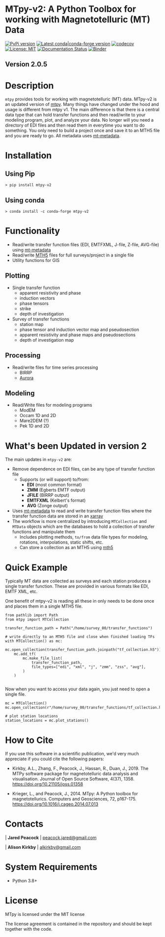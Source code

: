 # MTpy-v2: A Python Toolbox for working with Magnetotelluric (MT) Data

[![PyPi version](https://img.shields.io/pypi/v/mtpy-v2.svg)](https://pypi.python.org/pypi/mtpy-v2)
[![Latest conda|conda-forge version](https://img.shields.io/conda/v/conda-forge/mtpy-v2.svg)](https://anaconda.org/conda-forge/mtpy-v2)
[![codecov](https://codecov.io/gh/MTgeophysics/mtpy-v2/graph/badge.svg?token=TQPFBFMYDQ)](https://codecov.io/gh/MTgeophysics/mtpy-v2)
[![License: MIT](https://img.shields.io/badge/License-MIT-yellow.svg)](https://opensource.org/licenses/MIT)
[![Documentation Status](https://readthedocs.org/projects/mtpy-v2/badge/?version=latest)](https://mtpy-v2.readthedocs.io/en/latest/?badge=latest)
[![Binder](https://mybinder.org/badge_logo.svg)](https://mybinder.org/v2/gh/MTgeophysics/mtpy-v2/main)

## Version 2.0.5

# Description
 
`mtpy` provides tools for working with magnetotelluric (MT) data.  MTpy-v2 is an updated version of [mtpy](https://github.com/MTgeophysics/mtpy). Many things have changed under the hood and usage is different from mtpy v1. The main difference is that there is a central data type that can hold transfer functions and then read/write to your modeling program, plot, and analyze your data.  No longer will you need a directory of EDI files and then read them in everytime you want to do something.  You only need to build a project once and save it to an MTH5 file and you are ready to go. All metadata uses [mt-metadata](https://github.com/kujaku11/mt-metadata).

# Installation

## Using Pip

`> pip install mtpy-v2`

## Using conda

`> conda install -c conda-forge mtpy-v2`
  

# Functionality

- Read/write transfer function files (EDI, EMTFXML, J-file, Z-file, AVG-file) using [mt-metadata](https://github.com/kujaku11/mt-metadata)
- Read/write [MTH5](https://github.com/kujaku11/mth5) files for full surveys/project in a single file
- Utility functions for GIS
 
## Plotting

- Single transfer function 
  - apparent resistivity and phase
  - induction vectors
  - phase tensors
  - strike
  - depth of investigation
- Survey of transfer functions
  - station map
  - phase tensor and induction vector map and pseudosection
  - apparent resistivity and phase maps and pseudosections
  - depth of investigation map	

## Processing
  - Read/write files for time series processing
    - BIRRP
    - [Aurora](https://github.com/simpeg/aurora)

## Modeling

- Read/Write files for modeling programs
  - ModEM
  - Occam 1D and 2D
  - Mare2DEM (?)
  - Pek 1D and 2D

# What's been Updated in version 2

The main updates in `mtpy-v2` are:

  - Remove dependence on EDI files, can be any type of transfer function file
      - Supports (or will support) to/from:
          - **EDI** (most common format)
          - **ZMM** (Egberts EMTF output)
          - **JFILE** (BIRRP output)
          - **EMTFXML** (Kelbert's format)
          - **AVG** (Zonge output)
  - Uses [mt-metadata](https://github.com/kujaku11/mt_metadata>) to read and write transfer function files where the transfer function data are stored in an [xarray](https://docs.xarray.dev/en/stable/index.html)
  - The workflow is more centralized by introducing `MTCollection` and `MTData` objects which are the databases to hold a collection of transfer functions and manipulate them
    - Includes plotting methods, `to/from` data file types for modeling, rotations, interpolations, static shifts, etc.
	- Can store a collection as an MTH5 using [mth5](https://github.com/kujaku11/mth5)

# Quick Example

Typically MT data are collected as surveys and each station produces a single transfer function.  These are provided in various formats like EDI, EMTF XML, etc.

One benefit of mtpy-v2 is reading all these in only needs to be done once and places them in a single MTH5 file.

```
from pathlib import Path
from mtpy import MTCollection

transfer_function_path = Path("/home/survey_00/transfer_functions")

# write directly to an MTH5 file and close when finished loading TFs
with MTCollection() as mc:
    mc.open_collection(transfer_function_path.joinpath("tf_collection.h5"))
    mc.add_tf(
        mc.make_file_list(
            transfer_function_path,
            file_types=["edi", "xml", "j", "zmm", "zss", "avg"],
        )
    )
 
```

Now when you want to access your data again, you just need to open a single file.

```
mc = MTCollection()
mc.open_collection(r"/home/survey_00/transfer_functions/tf_collection.h5")

# plot station locations
station_locations = mc.plot_stations()
```

# How to Cite

If you use this software in a scientific publication, we'd very much appreciate if you could cite the following papers:

- Kirkby, A.L., Zhang, F., Peacock, J., Hassan, R., Duan, J., 2019. The MTPy software package for magnetotelluric data analysis and visualisation. Journal of Open Source Software, 4(37), 1358. https://doi.org/10.21105/joss.01358
   
- Krieger, L., and Peacock, J., 2014. MTpy: A Python toolbox for magnetotellurics. Computers and Geosciences, 72, p167-175. https://doi.org/10.1016/j.cageo.2014.07.013



# Contacts

| **Jared Peacock**
| peacock.jared@gmail.com

| **Alison Kirkby**
| alkirkby@gmail.com


# System Requirements

-  Python 3.8+


# License

MTpy is licensed under the MIT license

The license agreement is contained in the repository and should be kept together with the code.


